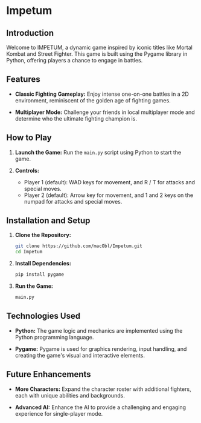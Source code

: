 # Impetum

## Introduction

Welcome to IMPETUM, a dynamic game inspired by iconic titles like Mortal Kombat and Street Fighter. This game is built using the Pygame library in Python, offering players a chance to engage in battles.


## Features

- **Classic Fighting Gameplay:** Enjoy intense one-on-one battles in a 2D environment, reminiscent of the golden age of fighting games.

- **Multiplayer Mode:** Challenge your friends in local multiplayer mode and determine who the ultimate fighting champion is.


## How to Play

1. **Launch the Game:**
   Run the `main.py` script using Python to start the game.

2. **Controls:**
   - Player 1 (default): WAD keys for movement, and R / T for attacks and special moves.
   - Player 2 (default): Arrow key for movement, and 1 and 2 keys on the numpad for attacks and special moves.


## Installation and Setup

1. **Clone the Repository:**
   ```sh
   git clone https://github.com/macObl/Impetum.git
   cd Impetum
   ```

2. **Install Dependencies:**
   ```sh
   pip install pygame
   ```

3. **Run the Game:**
   ```sh
   main.py
   ```


## Technologies Used

- **Python:** The game logic and mechanics are implemented using the Python programming language.

- **Pygame:** Pygame is used for graphics rendering, input handling, and creating the game's visual and interactive elements.


## Future Enhancements

- **More Characters:** Expand the character roster with additional fighters, each with unique abilities and backgrounds.

- **Advanced AI:** Enhance the AI to provide a challenging and engaging experience for single-player mode.
